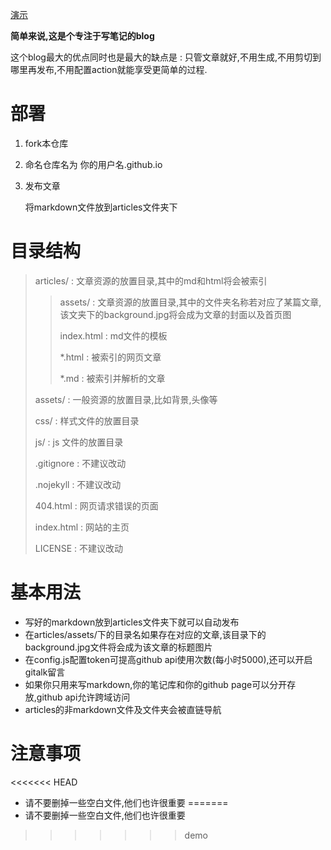 [演示](https://lisnote.github.io)

**简单来说,这是个专注于写笔记的blog**

这个blog最大的优点同时也是最大的缺点是 : 只管文章就好,不用生成,不用剪切到哪里再发布,不用配置action就能享受更简单的过程.

# 部署

1. fork本仓库

2. 命名仓库名为 你的用户名.github.io

3. 发布文章

   将markdown文件放到articles文件夹下

# 目录结构

> articles/ : 文章资源的放置目录,其中的md和html将会被索引
>
> > assets/ : 文章资源的放置目录,其中的文件夹名称若对应了某篇文章,该文夹下的background.jpg将会成为文章的封面以及首页图
> >
> > index.html : md文件的模板
> >
> > *.html : 被索引的网页文章
> >
> > *.md : 被索引并解析的文章
>
> assets/ : 一般资源的放置目录,比如背景,头像等
>
> css/ : 样式文件的放置目录
>
> js/ : js 文件的放置目录
>
> .gitignore : 不建议改动
>
> .nojekyll : 不建议改动
>
> 404.html : 网页请求错误的页面
>
> index.html : 网站的主页
>
> LICENSE : 不建议改动

# 基本用法

* 写好的markdown放到articles文件夹下就可以自动发布
* 在articles/assets/下的目录名如果存在对应的文章,该目录下的background.jpg文件将会成为该文章的标题图片
* 在config.js配置token可提高github api使用次数(每小时5000),还可以开启gitalk留言
* 如果你只用来写markdown,你的笔记库和你的github page可以分开存放,github api允许跨域访问
* articles的非markdown文件及文件夹会被直链导航

# 注意事项

<<<<<<< HEAD
* 请不要删掉一些空白文件,他们也许很重要
=======
* 请不要删掉一些空白文件,他们也许很重要
>>>>>>> demo
